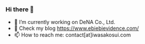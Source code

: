 ### Hi there 👋

- 🔭 I’m currently working on DeNA Co., Ltd.
- 💬 Check my blog https://www.ebiebievidence.com/
- 📫 How to reach me: contact[at]iwasakosui.com

<!--
**iwasa-kosui/iwasa-kosui** is a ✨ _special_ ✨ repository because its `README.md` (this file) appears on your GitHub profile.

Here are some ideas to get you started:

- 🔭 I’m currently working on ...
- 🌱 I’m currently learning ...
- 👯 I’m looking to collaborate on ...
- 🤔 I’m looking for help with ...
- 💬 Ask me about ...
- 📫 How to reach me: ...
- 😄 Pronouns: ...
- ⚡ Fun fact: ...
-->
